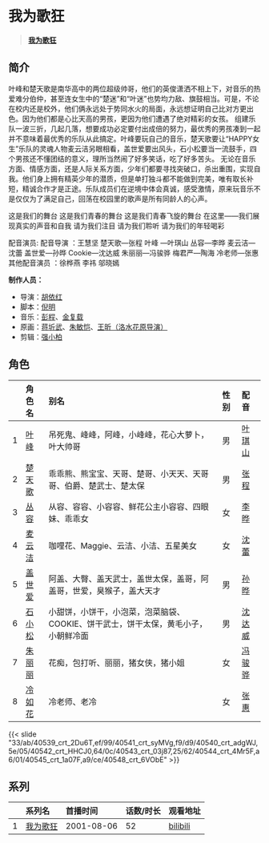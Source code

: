 # 我为歌狂


> <u>**[我为歌狂](http://bgm.tv/subject/10745)**</u>

## 简介


叶峰和楚天歌是南华高中的两位超级帅哥，他们的英俊潇洒不相上下，对音乐的热爱难分伯仲，甚至连女生中的“楚迷”和“叶迷”也势均力敌、旗鼓相当。可是，不论在校内还是校外，他们俩永远处于势同水火的局面，永远想证明自己比对方更出色。因为他们都是心比天高的男孩，更因为他们遭遇了绝对精彩的女孩。
组建乐队一波三折，几起几落，想要成功必定要付出成倍的努力，最优秀的男孩凑到一起并不意味着最优秀的乐队从此搞定。叶峰要玩自己的音乐，楚天歌要让“HAPPY女生”乐队的灵魂人物麦云洁另眼相看，盖世爱要出风头，石小松要当一流鼓手，四个男孩还不懂团结的意义，理所当然闹了好多笑话，吃了好多苦头。
无论在音乐方面、情感方面，还是人际关系方面，少年们都要寻找突破口，杀出重围，实现自我。他们身上拥有精英少年的潜质，但是单打独斗都不能做到完美，唯有取长补短，精诚合作才是正途。乐队成员们在逆境中体会真诚，感受激情，原来玩音乐不是仅仅为了满足自己，回荡在校园里的歌声是所有同龄人的心声。

这是我们的舞台
这是我们青春的舞台
这是我们青春飞旋的舞台
在这里——我们展现真实的声音和自我
请为我们注目
请为我们聆听
请为我们的年轻喝彩

配音演员: 配音导演 ：王慧坚
楚天歌—张程
叶峰 —叶琪山
丛容—李晔
麦云洁—沈蕾
盖世爱—孙晔
Cookie—沈达威
朱丽丽—冯骏骅
梅君严—陶海
冷老师—张惠
其他配音演员 ：徐桦燕
李祎
邬晓嫣

**制作人员：**
- 导演：[胡依红](http://bgm.tv/person/22355)
- 脚本：[倪明](http://bgm.tv/person/40084)
- 音乐：[彭程](http://bgm.tv/person/27807)、[金复载](http://bgm.tv/person/19177)
- 原画：[蒋圻武](http://bgm.tv/person/60759)、[朱敏恺](http://bgm.tv/person/60758)、[王昕（洛水花原导演）](http://bgm.tv/person/15735)
- 剪辑：[强小柏](http://bgm.tv/person/22360)

## 角色

|     |   角色名   |   别名  | 性别 |  配音  |
|:--- |:------  |:----      |:---  |:--   |
| 1 | [叶峰](http://bgm.tv/character/40539) | 吊死鬼、峰峰，阿峰，小峰峰，花心大萝卜，叶大帅哥 | 男 | [叶琪山](http://bgm.tv/person/23016) |
| 2 | [楚天歌](http://bgm.tv/character/40541) | 乖乖熊、熊宝宝、天哥、楚哥、小天天、天哥哥、伯爵、楚武士、楚太保 | 男 | [张程](http://bgm.tv/person/23018) |
| 3 | [丛容](http://bgm.tv/character/40540) | 从容、容容、小容容、鲜花公主小容容、四眼妹、乖乖女 | 女 | [李晔](http://bgm.tv/person/23017) |
| 4 | [麦云洁](http://bgm.tv/character/40542) | 咖哩花、Maggie、云洁、小洁、五星美女 | 女 | [沈蕾](http://bgm.tv/person/23019) |
| 5 | [盖世爱](http://bgm.tv/character/40543) | 阿盖、大臀、盖天武士，盖世太保，盖哥，阿盖哥，世爱，臭猴子，盖大天才 | 男 | [孙晔](http://bgm.tv/person/23020) |
| 6 | [石小松](http://bgm.tv/character/40544) | 小甜饼，小饼干，小泡菜，泡菜脑袋、COOKIE、饼干武士，饼干太保，黄毛小子，小朝鲜冷面 | 男 | [沈达威](http://bgm.tv/person/23021) |
| 7 | [朱丽丽](http://bgm.tv/character/40545) | 花痴，包打听、丽丽，猪女侠，猪小姐 | 女 | [冯骏骅](http://bgm.tv/person/23022) |
| 8 | [冷如花](http://bgm.tv/character/40548) | 冷老师、老冷 | 女 | [张惠](http://bgm.tv/person/23024) |

{{< slide "33/ab/40539_crt_2Du6T,ef/99/40541_crt_syMVg,f9/d9/40540_crt_adgWJ,5e/05/40542_crt_HHCJ0,64/0c/40543_crt_03j87,25/62/40544_crt_4Mr5F,a6/01/40545_crt_1a07F,a9/ce/40548_crt_6VObE" >}}

## 系列

|     |   系列名   |   首播时间  | 话数/时长  | 观看地址 |
|:---  |:------    |:----      |:---       |:---  |
| 1 |[我为歌狂](https://bgm.tv/subject/10745)| 2001-08-06 | 52 | [bilibili](https://www.bilibili.com/video/BV16x411N7i7/) |



